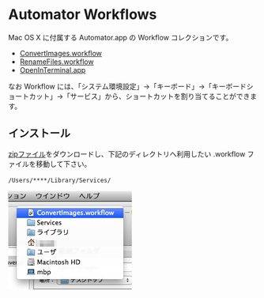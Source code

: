 # Automator Workflows

Mac OS X に付属する Automator.app の Workflow コレクションです。

* [ConvertImages.workflow](./docs/ConvertImages.md)
* [RenameFiles.workflow](./docs/RenameFiles.md)
* [OpenInTerminal.app](./docs/OpenInTerminal.md)

なお Workflow には、「システム環境設定」→「キーボード」→「キーボードショートカット」→「サービス」から、ショートカットを割り当てることができます。




## インストール

[zipファイル](https://github.com/DriftwoodJP/automator-workflows/archive/master.zip)をダウンロードし、下記のディレクトリへ利用したい .workflow ファイルを移動して下さい。

`/Users/****/Library/Services/`

![install](./docs/img/ci1.png)
